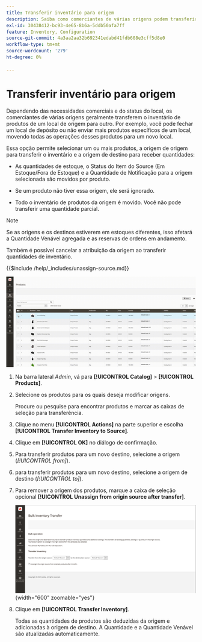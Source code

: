 ```yaml
---
title: Transferir inventário para origem
description: Saiba como comerciantes de várias origens podem transferir o estoque de produtos de um local de origem para outro.
exl-id: 30438412-bc93-4e65-8b6a-5ddb50afa7ff
feature: Inventory, Configuration
source-git-commit: 4a3aa2aa32b692341edabd41fdb608e3cff5d8e0
workflow-type: tm+mt
source-wordcount: '279'
ht-degree: 0%

---
```


# Transferir inventário para origem

Dependendo das necessidades comerciais e do status do local, os comerciantes de várias origens geralmente transferem o inventário de produtos de um local de origem para outro. Por exemplo, você pode fechar um local de depósito ou não enviar mais produtos específicos de um local, movendo todas as operações desses produtos para um novo local.

Essa opção permite selecionar um ou mais produtos, a origem de origem para transferir o inventário e a origem de destino para receber quantidades:

- As quantidades de estoque, o Status do Item do Source (Em Estoque/Fora de Estoque) e a Quantidade de Notificação para a origem selecionada são movidos por produto.

- Se um produto não tiver essa origem, ele será ignorado.

- Todo o inventário de produtos da origem é movido. Você não pode transferir uma quantidade parcial.

>[!NOTE]
>
>Se as origens e os destinos estiverem em estoques diferentes, isso afetará a Quantidade Venável agregada e as reservas de ordens em andamento.

Também é possível cancelar a atribuição da origem ao transferir quantidades de inventário.

{{$include /help/_includes/unassign-source.md}}

![Transferir estoque para outra origem](assets/inventory-bulk-transfer-source.gif)

1. Na barra lateral _Admin_, vá para **[!UICONTROL Catalog]** > **[!UICONTROL Products]**.

1. Selecione os produtos para os quais deseja modificar origens.

   Procure ou pesquise para encontrar produtos e marcar as caixas de seleção para transferência.

1. Clique no menu **[!UICONTROL Actions]** na parte superior e escolha **[!UICONTROL Transfer Inventory to Source]**.

1. Clique em **[!UICONTROL OK]** no diálogo de confirmação.

1. Para transferir produtos para um novo destino, selecione a origem (_[!UICONTROL from]_).

1. para transferir produtos para um novo destino, selecione a origem de destino (_[!UICONTROL to]_).

1. Para remover a origem dos produtos, marque a caixa de seleção opcional **[!UICONTROL Unassign from origin source after transfer]**.

   ![Selecionar origem e destino para transferência](assets/inventory-bulk-transfer-summary.png){width="600" zoomable="yes"}

1. Clique em **[!UICONTROL Transfer Inventory]**.

   Todas as quantidades de produtos são deduzidas da origem e adicionadas à origem de destino. A Quantidade e a Quantidade Venável são atualizadas automaticamente.

<!-- Last updated from includes: 2022-08-30 15:36:09 -->
